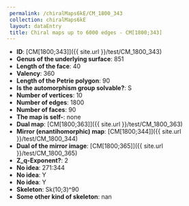 ```yaml
--- 
 permalink: /chiralMaps6kE/CM_1800_343 
 collection: chiralMaps6kE
 layout: dataEntry
 title: Chiral maps up to 6000 edges - CM[1800;343]
---
```


- **ID**: [CM[1800;343]]({{ site.url }}/test/CM_1800_343)
- **Genus of the underlying surface**: 851
- **Length of the face**: 40
- **Valency**: 360
- **Length of the Petrie polygon**: 90
- **Is the automorphism group solvable?**: S
- **Number of vertices**: 10
- **Number of edges**: 1800
- **Number of faces**: 90
- **The map is self-**: none
- **Dual map**: [CM[1800;363]]({{ site.url }}/test/CM_1800_363)
- **Mirror (enantihomorphic) map**: [CM[1800;344]]({{ site.url }}/test/CM_1800_344)
- **Dual of the mirror image**: [CM[1800;365]]({{ site.url }}/test/CM_1800_365)
- **Z_q-Exponent?**: 2
- **No idea**:  271:344
- **No idea**: Y
- **No idea**: Y
- **Skeleton**: Sk(10;3)^90
- **Some other kind of skeleton**: nan
